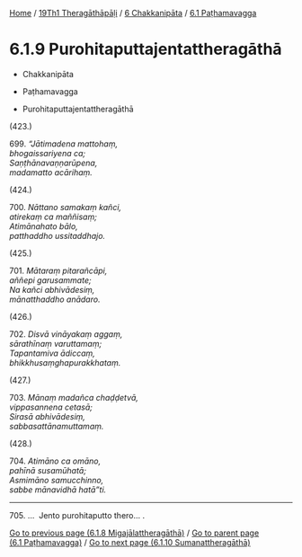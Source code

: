 
[Home](/) / [19Th1 Theragāthāpāḷi](../...md) / [6 Chakkanipāta](...md) / [6.1 Paṭhamavagga](../19Th1/6/6.1.md)

# 6.1.9 Purohitaputtajentattheragāthā

* Chakkanipāta

* Paṭhamavagga

* Purohitaputtajentattheragāthā

(423.)

699\. _“Jātimadena mattohaṃ,_  
_bhogaissariyena ca;_  
_Saṇṭhānavaṇṇarūpena,_  
_madamatto acārihaṃ._  


(424.)

700\. _Nāttano samakaṃ kañci,_  
_atirekaṃ ca maññisaṃ;_  
_Atimānahato bālo,_  
_patthaddho ussitaddhajo._  


(425.)

701\. _Mātaraṃ pitarañcāpi,_  
_aññepi garusammate;_  
_Na kañci abhivādesiṃ,_  
_mānatthaddho anādaro._  


(426.)

702\. _Disvā vināyakaṃ aggaṃ,_  
_sārathīnaṃ varuttamaṃ;_  
_Tapantamiva ādiccaṃ,_  
_bhikkhusaṃghapurakkhataṃ._  


(427.)

703\. _Mānaṃ madañca chaḍḍetvā,_  
_vippasannena cetasā;_  
_Sirasā abhivādesiṃ,_  
_sabbasattānamuttamaṃ._  


(428.)

704\. _Atimāno ca omāno,_  
_pahīnā susamūhatā;_  
_Asmimāno samucchinno,_  
_sabbe mānavidhā hatā”ti._  


---

705\. …  Jento purohitaputto thero… .



[Go to previous page (6.1.8 Migajālattheragāthā)](6.1.8.md) / [Go to parent page (6.1 Paṭhamavagga)](../19Th1/6/6.1.md) / [Go to next page (6.1.10 Sumanattheragāthā)](6.1.10.md)



